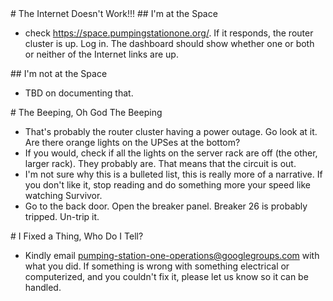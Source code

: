 <A name="toc1-0" title="The Internet Doesn't Work!!!" />
# The Internet Doesn't Work!!!

<A name="toc2-3" title="I'm at the Space" />
## I'm at the Space

* check https://space.pumpingstationone.org/.  If it responds, the router cluster is up.  Log in.  The dashboard should show whether one or both or neither of the Internet links are up.

<A name="toc2-8" title="I'm not at the Space" />
## I'm not at the Space

* TBD on documenting that.

<A name="toc1-13" title="The Beeping, Oh God The Beeping" />
# The Beeping, Oh God The Beeping

* That's probably the router cluster having a power outage. Go look at it. Are there orange lights on the UPSes at the bottom?
* If you would, check if all the lights on the server rack are off (the other, larger rack).  They probably are.  That means that the circuit is out.
* I'm not sure why this is a bulleted list, this is really more of a narrative. If you don't like it, stop reading and do something more your speed like watching Survivor.
* Go to the back door. Open the breaker panel. Breaker 26 is probably tripped. Un-trip it.

<A name="toc1-21" title="I Fixed a Thing, Who Do I Tell?" />
# I Fixed a Thing, Who Do I Tell?

* Kindly email pumping-station-one-operations@googlegroups.com with what you did.  If something is wrong with something electrical or computerized, and you couldn't fix it, please let us know so it can be handled.

